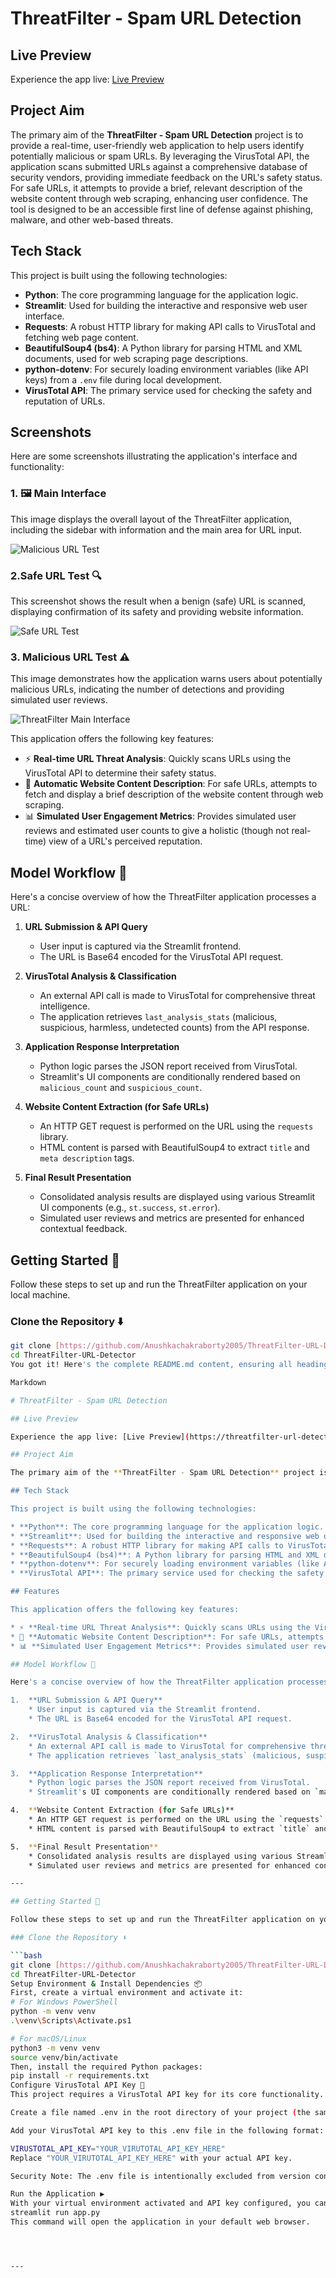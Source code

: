# ThreatFilter - Spam URL Detection

## Live Preview

Experience the app live: [Live Preview](https://threatfilter-url-detector-ccqbgqkascrccmkh7ksssc.streamlit.app/)

## Project Aim

The primary aim of the **ThreatFilter - Spam URL Detection** project is to provide a real-time, user-friendly web application to help users identify potentially malicious or spam URLs. By leveraging the VirusTotal API, the application scans submitted URLs against a comprehensive database of security vendors, providing immediate feedback on the URL's safety status. For safe URLs, it attempts to provide a brief, relevant description of the website content through web scraping, enhancing user confidence. The tool is designed to be an accessible first line of defense against phishing, malware, and other web-based threats.

## Tech Stack

This project is built using the following technologies:

* **Python**: The core programming language for the application logic.
* **Streamlit**: Used for building the interactive and responsive web user interface.
* **Requests**: A robust HTTP library for making API calls to VirusTotal and fetching web page content.
* **BeautifulSoup4 (bs4)**: A Python library for parsing HTML and XML documents, used for web scraping page descriptions.
* **python-dotenv**: For securely loading environment variables (like API keys) from a `.env` file during local development.
* **VirusTotal API**: The primary service used for checking the safety and reputation of URLs.


## Screenshots

Here are some screenshots illustrating the application's interface and functionality:

### 1. 🖼️ Main Interface

This image displays the overall layout of the ThreatFilter application, including the sidebar with information and the main area for URL input.

![Malicious URL Test](https://github.com/user-attachments/assets/d30bbbe7-8914-4edd-96a7-02f82761bf48)


### 2.Safe URL Test 🔍

This screenshot shows the result when a benign (safe) URL is scanned, displaying confirmation of its safety and providing website information.

![Safe URL Test](https://github.com/user-attachments/assets/718e8bbc-f755-410b-ab66-8a92d7e4eead)


### 3. Malicious URL Test ⚠

This image demonstrates how the application warns users about potentially malicious URLs, indicating the number of detections and providing simulated user reviews.

![ThreatFilter Main Interface](https://github.com/user-attachments/assets/eeb8dfc3-59c0-4886-9e96-d3e9bbfb1374)


This application offers the following key features:

* ⚡ **Real-time URL Threat Analysis**: Quickly scans URLs using the VirusTotal API to determine their safety status.
* 📄 **Automatic Website Content Description**: For safe URLs, attempts to fetch and display a brief description of the website content through web scraping.
* 📊 **Simulated User Engagement Metrics**: Provides simulated user reviews and estimated user counts to give a holistic (though not real-time) view of a URL's perceived reputation.

## Model Workflow 🧠

Here's a concise overview of how the ThreatFilter application processes a URL:

1.  **URL Submission & API Query**
    * User input is captured via the Streamlit frontend.
    * The URL is Base64 encoded for the VirusTotal API request.

2.  **VirusTotal Analysis & Classification**
    * An external API call is made to VirusTotal for comprehensive threat intelligence.
    * The application retrieves `last_analysis_stats` (malicious, suspicious, harmless, undetected counts) from the API response.

3.  **Application Response Interpretation**
    * Python logic parses the JSON report received from VirusTotal.
    * Streamlit's UI components are conditionally rendered based on `malicious_count` and `suspicious_count`.

4.  **Website Content Extraction (for Safe URLs)**
    * An HTTP GET request is performed on the URL using the `requests` library.
    * HTML content is parsed with BeautifulSoup4 to extract `title` and `meta description` tags.

5.  **Final Result Presentation**
    * Consolidated analysis results are displayed using various Streamlit UI components (e.g., `st.success`, `st.error`).
    * Simulated user reviews and metrics are presented for enhanced contextual feedback.
  
## Getting Started 🚀

Follow these steps to set up and run the ThreatFilter application on your local machine.

### Clone the Repository ⬇️

```bash
git clone [https://github.com/Anushkachakraborty2005/ThreatFilter-URL-Detector.git](https://github.com/Anushkachakraborty2005/ThreatFilter-URL-Detector.git)
cd ThreatFilter-URL-Detector
You got it! Here's the complete README.md content, ensuring all headings, sub-headings, list points, and code blocks are formatted correctly using Markdown syntax. I've also re-added the image citations where applicable for the screenshot section.

Markdown

# ThreatFilter - Spam URL Detection

## Live Preview

Experience the app live: [Live Preview](https://threatfilter-url-detector-ccqbgqkascrccmkh7ksssc.streamlit.app/)

## Project Aim

The primary aim of the **ThreatFilter - Spam URL Detection** project is to provide a real-time, user-friendly web application to help users identify potentially malicious or spam URLs. By leveraging the VirusTotal API, the application scans submitted URLs against a comprehensive database of security vendors, providing immediate feedback on the URL's safety status. For safe URLs, it attempts to provide a brief, relevant description of the website content through web scraping, enhancing user confidence. The tool is designed to be an accessible first line of defense against phishing, malware, and other web-based threats.

## Tech Stack

This project is built using the following technologies:

* **Python**: The core programming language for the application logic.
* **Streamlit**: Used for building the interactive and responsive web user interface.
* **Requests**: A robust HTTP library for making API calls to VirusTotal and fetching web page content.
* **BeautifulSoup4 (bs4)**: A Python library for parsing HTML and XML documents, used for web scraping page descriptions.
* **python-dotenv**: For securely loading environment variables (like API keys) from a `.env` file during local development.
* **VirusTotal API**: The primary service used for checking the safety and reputation of URLs.

## Features

This application offers the following key features:

* ⚡ **Real-time URL Threat Analysis**: Quickly scans URLs using the VirusTotal API to determine their safety status.
* 📄 **Automatic Website Content Description**: For safe URLs, attempts to fetch and display a brief description of the website content through web scraping.
* 📊 **Simulated User Engagement Metrics**: Provides simulated user reviews and estimated user counts to give a holistic (though not real-time) view of a URL's perceived reputation.

## Model Workflow 🧠

Here's a concise overview of how the ThreatFilter application processes a URL:

1.  **URL Submission & API Query**
    * User input is captured via the Streamlit frontend.
    * The URL is Base64 encoded for the VirusTotal API request.

2.  **VirusTotal Analysis & Classification**
    * An external API call is made to VirusTotal for comprehensive threat intelligence.
    * The application retrieves `last_analysis_stats` (malicious, suspicious, harmless, undetected counts) from the API response.

3.  **Application Response Interpretation**
    * Python logic parses the JSON report received from VirusTotal.
    * Streamlit's UI components are conditionally rendered based on `malicious_count` and `suspicious_count`.

4.  **Website Content Extraction (for Safe URLs)**
    * An HTTP GET request is performed on the URL using the `requests` library.
    * HTML content is parsed with BeautifulSoup4 to extract `title` and `meta description` tags.

5.  **Final Result Presentation**
    * Consolidated analysis results are displayed using various Streamlit UI components (e.g., `st.success`, `st.error`).
    * Simulated user reviews and metrics are presented for enhanced contextual feedback.

---

## Getting Started 🚀

Follow these steps to set up and run the ThreatFilter application on your local machine.

### Clone the Repository ⬇️

```bash
git clone [https://github.com/Anushkachakraborty2005/ThreatFilter-URL-Detector.git](https://github.com/Anushkachakraborty2005/ThreatFilter-URL-Detector.git)
cd ThreatFilter-URL-Detector
Setup Environment & Install Dependencies 📦
First, create a virtual environment and activate it:
# For Windows PowerShell
python -m venv venv
.\venv\Scripts\Activate.ps1

# For macOS/Linux
python3 -m venv venv
source venv/bin/activate
Then, install the required Python packages:
pip install -r requirements.txt
Configure VirusTotal API Key 🔑
This project requires a VirusTotal API key for its core functionality.

Create a file named .env in the root directory of your project (the same folder as app.py).

Add your VirusTotal API key to this .env file in the following format:

VIRUSTOTAL_API_KEY="YOUR_VIRUTOTAL_API_KEY_HERE"
Replace "YOUR_VIRUTOTAL_API_KEY_HERE" with your actual API key.

Security Note: The .env file is intentionally excluded from version control (.gitignore ensures this) to protect your sensitive API key.

Run the Application ▶️
With your virtual environment activated and API key configured, you can now run the Streamlit app:
streamlit run app.py
This command will open the application in your default web browser.




---
